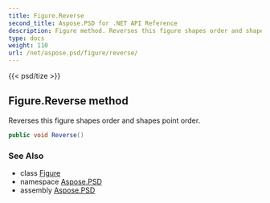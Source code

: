 ```yaml
---
title: Figure.Reverse
second_title: Aspose.PSD for .NET API Reference
description: Figure method. Reverses this figure shapes order and shapes point order
type: docs
weight: 110
url: /net/aspose.psd/figure/reverse/
---
```

{{< psd/tize >}}
## Figure.Reverse method

Reverses this figure shapes order and shapes point order.

```csharp
public void Reverse()
```

### See Also

* class [Figure](../)
* namespace [Aspose.PSD](../../figure/)
* assembly [Aspose.PSD](../../../)


